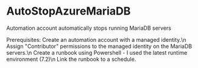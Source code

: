 # AutoStopAzureMariaDB
Automation account automatically stops running MariaDB servers

Prerequisites:
Create an automation account with a managed identity.\n
Assign "Contributor" permissions to the managed identity on the MariaDB servers.\n
Create a runbook using Powershell - I used the latest runtime environment (7.2)\n
Link the runbook to a schedule. 
